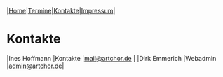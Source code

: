 |[Home](index.md)|[Termine](Termine.md)|[Kontakte](kontakte.md)|[Impressum](impressum.md)|

# Kontakte

|Ines Hoffmann |Kontakte |mail@artchor.de |
|Dirk Emmerich |Webadmin |admin@artchor.de|
